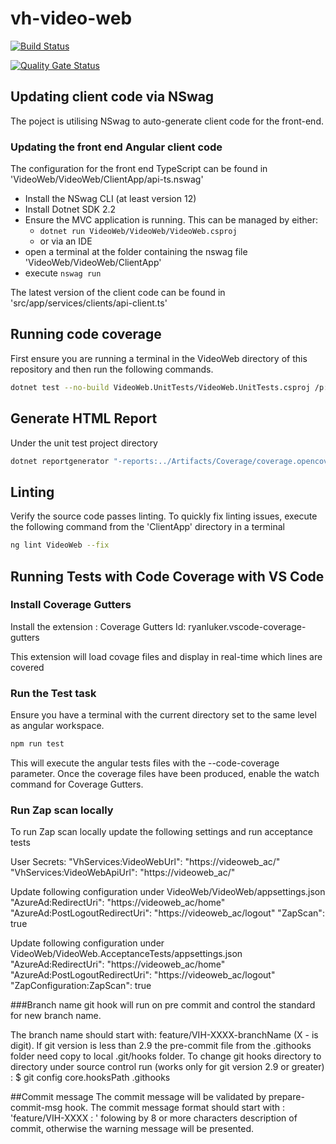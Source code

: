# vh-video-web

[![Build Status](https://dev.azure.com/hmctsreform/VirtualHearings/_apis/build/status/hmcts.vh-video-web?branchName=master)](https://dev.azure.com/hmctsreform/VirtualHearings/_build/latest?definitionId=120&branchName=master)

[![Quality Gate Status](https://sonarcloud.io/api/project_badges/measure?project=vh-video-web&metric=alert_status)](https://sonarcloud.io/dashboard?id=vh-video-web)

## Updating client code via NSwag

The poject is utilising NSwag to auto-generate client code for the front-end. 

### Updating the front end Angular client code

The configuration for the front end TypeScript can be found in 'VideoWeb/VideoWeb/ClientApp/api-ts.nswag'

* Install the NSwag CLI (at least version 12)
* Install Dotnet SDK 2.2
* Ensure the MVC application is running. This can be managed by either:
  * ```dotnet run VideoWeb/VideoWeb/VideoWeb.csproj```
  * or via an IDE
* open a terminal at the folder containing the nswag file 'VideoWeb/VideoWeb/ClientApp'
* execute ```nswag run```

The latest version of the client code can be found in 'src/app/services/clients/api-client.ts'

## Running code coverage

First ensure you are running a terminal in the VideoWeb directory of this repository and then run the following commands.

``` bash
dotnet test --no-build VideoWeb.UnitTests/VideoWeb.UnitTests.csproj /p:CollectCoverage=true /p:CoverletOutputFormat="\"opencover,cobertura,json,lcov\"" /p:CoverletOutput=../Artifacts/Coverage/ /p:MergeWith='../Artifacts/Coverage/coverage.json' /p:Exclude="\"[VideoWeb]VideoWeb.ConfigureServicesExtensions,[VideoWeb]VideoWeb.Program,[VideoWeb]VideoWeb.Startup,[*]VideoWeb.Common.*,[*]VideoWeb.Extensions.*,[*]VideoWeb.Pages.*,[*]VideoWeb.Swagger.*,[*]VideoWeb.Views.*,[*]VideoWeb.UnitTests.*,[*]VideoWeb.Services.*,[*]Testing.Common.*\""

```

## Generate HTML Report

Under the unit test project directory

``` bash
dotnet reportgenerator "-reports:../Artifacts/Coverage/coverage.opencover.xml" "-targetDir:../Artifacts/Coverage/Report" -reporttypes:HtmlInline_AzurePipelines
```

## Linting

Verify the source code passes linting. To quickly fix linting issues, execute the following command from the 'ClientApp' directory in a terminal

``` bash
ng lint VideoWeb --fix
```

## Running Tests with Code Coverage with VS Code

### Install Coverage Gutters

Install the extension : Coverage Gutters
Id: ryanluker.vscode-coverage-gutters

This extension will load covage files and display in real-time which lines are covered

### Run the Test task

Ensure you have a terminal with the current directory set to the same level as angular workspace.

``` bash
npm run test
```

This will execute the angular tests files with the --code-coverage parameter. Once the coverage files have been produced, enable the watch command for Coverage Gutters.

### Run Zap scan locally

To run Zap scan locally update the following settings and run acceptance tests

User Secrets:
"VhServices:VideoWebUrl": "https://videoweb_ac/"
"VhServices:VideoWebApiUrl": "https://videoweb_ac/"

Update following configuration under VideoWeb/VideoWeb/appsettings.json
"AzureAd:RedirectUri": "https://videoweb_ac/home"
"AzureAd:PostLogoutRedirectUri": "https://videoweb_ac/logout"
"ZapScan": true

Update following configuration under VideoWeb/VideoWeb.AcceptanceTests/appsettings.json
"AzureAd:RedirectUri": "https://videoweb_ac/home"
"AzureAd:PostLogoutRedirectUri": "https://videoweb_ac/logout"
"ZapConfiguration:ZapScan": true

###Branch name git hook will run on pre commit and control the standard for new branch name.

The branch name should start with: feature/VIH-XXXX-branchName  (X - is digit).
If git version is less than 2.9 the pre-commit file from the .githooks folder need copy to local .git/hooks folder.
To change git hooks directory to directory under source control run (works only for git version 2.9 or greater) :
$ git config core.hooksPath .githooks

##Commit message 
The commit message will be validated by prepare-commit-msg hook.
The commit message format should start with : 'feature/VIH-XXXX : ' folowing by 8 or more characters description of commit, otherwise the warning message will be presented.


